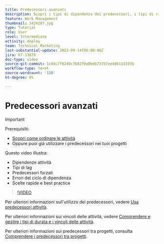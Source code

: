 ```yaml
---
title: Predecessori avanzati
description: Scopri i tipi di dipendenza dei predecessori, i tipi di ritardo, i predecessori applicati, gli errori dei loop di dipendenza e alcune scelte rapide e best practice.
feature: Work Management
thumbnail: 3424287.jpg
type: Tutorial
role: User
level: Intermediate
activity: deploy
team: Technical Marketing
last-substantial-update: 2023-09-14T00:00:00Z
jira: KT-13879
doc-type: video
source-git-commit: 1c80c7f0240c7b82f0a8bdb73757ee48b11d193b
workflow-type: tm+mt
source-wordcount: '128'
ht-degree: 0%

---
```


# Predecessori avanzati

>[!IMPORTANT]
>
>Prerequisiti:
>
>* [Scopri come ordinare le attività](https://experienceleague.adobe.com/docs/workfront-learn/tutorials-workfront/manage-work/tasks/learn-to-sequence-tasks.html?lang=en)
>* Oppure puoi già utilizzare i predecessori nei tuoi progetti

Questo video illustra:

* Dipendenze attività
* Tipi di lag
* Predecessori forzati
* Errori del ciclo di dipendenza
* Scelte rapide e best practice


>[!VIDEO](https://video.tv.adobe.com/v/3424287/?quality=12&learn=on)

Per ulteriori informazioni sull&#39;utilizzo dei predecessori, vedere [Usa predecessori attività](https://experienceleague.adobe.com/docs/workfront/using/manage-work/tasks/use-task-predecessors/use-task-predecessors.html).

Per ulteriori informazioni sui vincoli delle attività, vedere [Comprendere e gestire i tipi di durata e i vincoli delle attività](https://experienceleague.adobe.com/docs/workfront-learn/tutorials-workfront/manage-work/intermediate-projects/understand-and-manage-duration-types-and-task-constraints.html).

Per ulteriori informazioni sui predecessori tra progetti, consulta [Comprendere i predecessori tra progetti](https://experienceleague.adobe.com/docs/workfront-learn/tutorials-workfront/manage-work/intermediate-projects/understand-cross-project-predecessors.html).
